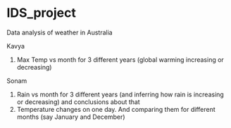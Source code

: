 # IDS_project
Data analysis of weather in Australia

Kavya  
1. Max Temp vs month for 3 different years (global warming increasing or decreasing)  


Sonam  
1. Rain vs month for 3 different years (and inferring how rain is increasing or decreasing) and conclusions about that   
2. Temperature changes on one day. And comparing them for different months (say January and December)  

